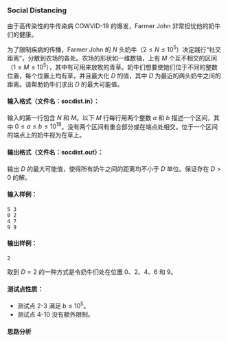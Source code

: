 ### **Social Distancing**

由于高传染性的牛传染病 COWVID-19 的爆发，Farmer John 非常担忧他的奶牛们的健康。

为了限制疾病的传播，Farmer John 的 $N$ 头奶牛（$2 \leq N \leq 10^5$）决定践行“社交距离”，分散到农场的各处。农场的形状如一维数轴，上有 $M$ 个互不相交的区间（$1 \leq M \leq 10^5$），其中有可用来放牧的青草。奶牛们想要使她们位于不同的整数位置，每个位置上均有草，并且最大化 $D$ 的值，其中 $D$ 为最近的两头奶牛之间的距离。请帮助奶牛们求出 $D$ 的最大可能值。



#### 输入格式（文件名：socdist.in）：

输入的第一行包含 $N$ 和 $M$。以下 $M$ 行每行用两个整数 $a$ 和 $b$ 描述一个区间，其中 $0 \leq a \leq b \leq 10^{18}$。没有两个区间有重合部分或在端点处相交。位于一个区间的端点上的奶牛视为在草上。



#### 输出格式（文件名：socdist.out）：

输出 $D$ 的最大可能值，使得所有奶牛之间的距离均不小于 $D$ 单位。保证存在 $D>0$ 的解。


#### 输入样例：

```
5 3
0 2
4 7
9 9
```

#### 输出样例：

```
2
```

取到 $D=2$ 的一种方式是令奶牛们处在位置 $0$、$2$、$4$、$6$ 和 $9$。

#### 测试点性质：

- 测试点 2-3 满足 $b\le 10^5$。
- 测试点 4-10 没有额外限制。

#### 思路分析